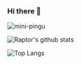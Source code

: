 ### Hi there 👋

<p align="left"> <img src="https://komarev.com/ghpvc/?username=brossetti1&label=Profile%20views&color=0e75b6&style=plastic" alt="mini-pingu" /> </p>

![Raptor's github stats](https://github-readme-stats.vercel.app/api?username=brosseti1&show_icons=true)

![Top Langs](https://github-readme-stats.vercel.app/api/top-langs/?username=brossetti1&layout=compact)

<!--
**brossetti1/brossetti1** is a ✨ _special_ ✨ repository because its `README.md` (this file) appears on your GitHub profile.

Here are some ideas to get you started:

- 🔭 I’m currently working on ...
- 🌱 I’m currently learning ...
- 👯 I’m looking to collaborate on ...
- 🤔 I’m looking for help with ...
- 💬 Ask me about ...
- 📫 How to reach me: ...
- 😄 Pronouns: ...
- ⚡ Fun fact: ...
-->
